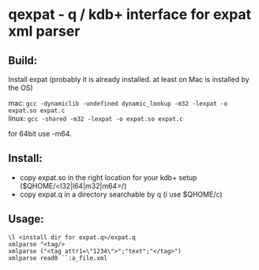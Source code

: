 qexpat - q / kdb+ interface for expat xml parser
======

Build:
------

Install expat (probably it is already installed. at least on Mac is installed by the OS)  

mac: `gcc -dynamiclib -undefined dynamic_lookup -m32 -lexpat -o expat.so expat.c`  
linux: `gcc -shared -m32 -lexpat -o expat.so expat.c`  

for 64bit use -m64.  

Install:
------

- copy expat.so in the right location for your kdb+ setup ($QHOME/&lt;l32|l64|m32|m64&gt;/)
- copy expat.q in a directory searchable by q (i use $QHOME/c)

Usage:
------

  `\l <install dir for expat.q>/expat.q`  
  `xmlparse "<tag/>`  
  `xmlparse ("<tag attr1=\"1234\">";"text";"</tag>")`  
  `xmlparse read0 ``:a_file.xml`  
